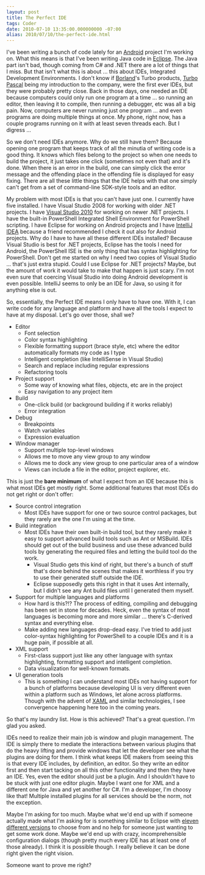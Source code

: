 ```yaml
---
layout: post
title: The Perfect IDE
tags: Coder
date: 2010-07-10 13:35:00.000000000 -07:00
alias: 2010/07/10/the-perfect-ide.html
---
```


I've been writing a bunch of code lately for an [Android](http://www.android.com) project I'm working on.  What this means is that I've been writing Java code in [Eclipse](http://www.eclipse.org).  The Java part isn't bad, though coming from C# and .NET there are a lot of things that I miss.  But that isn't what this is about ... this about IDEs, Integrated Development Environments.  I don't know if [Borland](http://en.wikipedia.org/wiki/Borland)'s Turbo products, [Turbo Pascal](http://en.wikipedia.org/wiki/Turbo_Pascal) being my introduction to the company, were the first ever IDEs, but they were probably pretty close.  Back in those days, one needed an IDE because computers could only run one program at a time ... so running an editor, then leaving it to compile, then running a debugger, etc was all a big pain.  Now, computers are never running just one program ... and even programs are doing multiple things at once.  My phone, right now, has a couple programs running on it with at least seven threads each.  But I digress ...

So we don't need IDEs anymore.  Why do we still have them?  Because opening one program that keeps track of all the minutia of writing code is a good thing.  It knows which files belong to the project so when one needs to build the project, it just takes one click (sometimes not even that) and it's done.  When there is an error in the build, one can simply click the error message and the offending place in the offending file is displayed for easy fixing.  There are all these little things that the IDE helps with that one simply can't get from a set of command-line SDK-style tools and an editor.

My problem with most IDEs is that you can't have just one.  I currently have five installed.  I have Visual Studio 2008 for working with older .NET projects.  I have [Visual Studio 2010](http://www.microsoft.com/visualstudio/) for working on newer .NET projects.  I have the built-in PowerShell Integrated Shell Environment for PowerShell scripting.  I have Eclipse for working on Android projects and I have [IntelliJ IDEA](http://www.jetbrains.com/idea/) because a friend recommended I check it out also for Android projects.  Why do I have to have all these different IDEs installed?  Because Visual Studio is best for .NET projects, Eclipse has the tools I need for Android, the PowerShell ISE is the only thing that has syntax highlighting for PowerShell.  Don't get me started on why I need two copies of Visual Studio ... that's just extra stupid.  Could I use Eclipse for .NET projects?  Maybe, but the amount of work it would take to make that happen is just scary.  I'm not even sure that coercing Visual Studio into doing Android development is even possible.  IntelliJ seems to only be an IDE for Java, so using it for anything else is out.

So, essentially, the Perfect IDE means I only have to have one.  With it, I can write code for any language and platform and have all the tools I expect to have at my disposal.  Let's go over those, shall we?

* Editor
    * Font selection
    * Color syntax highlighting
    * Flexible formatting support (brace style, etc) where the editor automatically formats my code as I type
    * Intelligent completion (like IntelliSense in Visual Studio)
    * Search and replace including regular expressions
    * Refactoring tools
* Project support
    * Some way of knowing what files, objects, etc are in the project
    * Easy navigation to any project item
* Build
    * One-click build (or background building if it works reliably)
    * Error integration
* Debug
    * Breakpoints
    * Watch variables
    * Expression evaluation
* Window manager
    * Support multiple top-level windows
    * Allows me to move any view group to any window
    * Allows me to dock any view group to one particular area of a window
    * Views can include a file in the editor, project explorer, etc.

This is just the **bare minimum** of what I expect from an IDE because this is what most IDEs get mostly right. Some additional features that most IDEs do not get right or don't offer:

* Source control integration
    * Most IDEs have support for one or two source control packages, but they rarely are the one I'm using at the time.
* Build integration
    * Most IDEs have their own built-in build tool, but they rarely make it easy to support advanced build tools such as Ant or MSBuild.  IDEs should get out of the build business and use these advanced build tools by generating the required files and letting the build tool do the work.
        * Visual Studio gets this kind of right, but there's a bunch of stuff that's done behind the scenes that makes it worthless if you try to use their generated stuff outside the IDE.
        * Eclipse supposedly gets this right in that it uses Ant internally, but I didn't see any Ant build files until I generated them myself.
* Support for multiple languages and platforms
    * How hard is this?!?  The process of editing, compiling and debugging has been set in stone for decades.  Heck, even the syntax of most languages is becoming more and more similar ... there's C-derived syntax and everything else.
    * Make adding new languages drop-dead easy.  I've tried to add just color-syntax highlighting for PowerShell to a couple IDEs and it is a huge pain, if possible at all.
* XML support
    * First-class support just like any other language with syntax highlighting, formatting support and intelligent completion.
    * Data visualization for well-known formats.
* UI generation tools
    * This is something I can understand most IDEs not having support for a bunch of platforms because developing UI is very different even within a platform such as Windows, let alone across platforms.  Though with the advent of [XAML](http://en.wikipedia.org/wiki/Extensible_Application_Markup_Language) and similar technologies, I see convergence happening here too in the coming years.

So that's my laundry list.  How is this achieved?  That's a great question.  I'm glad you asked.

IDEs need to realize their main job is window and plugin management.  The IDE is simply there to mediate the interactions between various plugins that do the heavy lifting and provide windows that let the developer see what the plugins are doing for them.  I think what keeps IDE makers from seeing this is that every IDE includes, by definition, an editor.  So they write an editor first and then start tacking on all this other functionality and then they have an IDE.  Yes, even the editor should just be a plugin.  And I shouldn't have to be stuck with just one editor plugin.  Maybe I want one for XML and a different one for Java and yet another for C#.  I'm a developer, I'm choosy like that!  Multiple installed plugins for all services should be the norm, not the exception.

Maybe I'm asking for too much.  Maybe what we'd end up with if someone actually made what I'm asking for is something similar to Eclipse with [eleven different versions](http://www.eclipse.org/downloads/) to choose from and no help for someone just wanting to get some work done.  Maybe we'd end up with crazy, incomprehensible configuration dialogs (though pretty much every IDE has at least one of those already).  I think it is possible though.  I really believe it can be done right given the right vision.

Someone want to prove me right?
